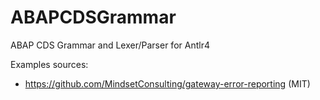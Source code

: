 # ABAPCDSGrammar
ABAP CDS Grammar and Lexer/Parser for Antlr4

Examples sources:

* https://github.com/MindsetConsulting/gateway-error-reporting (MIT)
